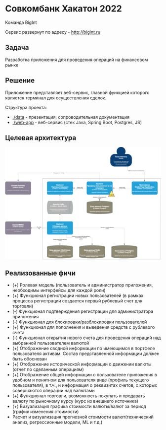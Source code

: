 # Совкомбанк Хакатон 2022
Команда BigInt

Сервис развернут по адресу - http://bigint.ru

## Задача
Разработка приложения для проведения операций на финансовом рынке

## Решение
Приложение представляет веб-сервис, главной функцией которого является терминал для осуществления сделок.

Структура проекта:
- [./data](./data) - презентация, сопроводительная документация
- [./web-app](./web-app) - веб-сервис (стек Java, Spring Boot, Postgres, JS)


## Целевая архитектура
![alt Контекстная диаграмма](./data/present/context_diagram.png)

## Реализованные фичи

- (+) Ролевая модель (пользователь и администратор приложения, необходимы интерфейсы для каждой роли)
- (+) Функционал регистрации новых пользователей (в рамках процесса регистрации создается первый рублевый счет для торговли)
- (-) Функционал подтверждения регистрации для администратора приложения
- (-) Функционал для блокировки/разблокировки пользователей
- (+) Функционал для пополнения и выведения средств с рублевого счета
- (-) Функционал открытия нового счета для проведения операций над выбранной пользователем валютой
- (+) Отображение сводной информации по имеющимся в портфеле пользователя активам. Состав представленной информации должен быть обоснован
- (+) Отображение исторической информации о движении валюты (отчет по сделанным операциям)
- (+) Отображение общей информации о пользователе приложения в удобном и понятном для пользователя виде (профиль текущего пользователя), в т.ч., и информация о реквизитах счетов, с которых совершаются операции над валютами
- (+) Функционал торговли, возможность покупать и продавать валюту по рыночному курсу (курс из внешнего источника)
- (+) Визуализация графика стоимости валюты/валют за период (график изменения стоимости)
- Расчет и визуализация прогнозной стоимости валют(технический анализ, регрессионные модели, ML и т.д.)

